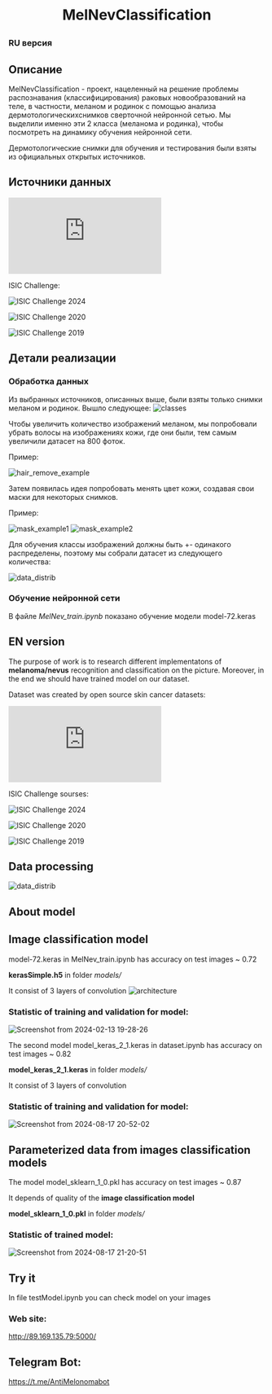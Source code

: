 
# <p align="center" width="100%">MelNevClassification</p>
### RU версия 
## Описание
MelNevClassification - проект, нацеленный на решение проблемы распознавания (классифицирования) раковых новообразований на теле, в частности, меланом и родинок с помощью анализа дермотологическихснимков сверточной нейронной сетью. Мы выделили именно эти 2 класса (меланома и родинка), чтобы посмотреть на динамику обучения нейронной сети.

Дермотологические снимки для обучения и тестирования были взяты из официальных открытых источников.

## Источники данных
![HAM10000](https://dataverse.harvard.edu/dataset.xhtml?persistentId=doi:10.7910/DVN/DBW86T)

ISIC Challenge:

![ISIC Challenge 2024](https://challenge2024.isic-archive.com/)

![ISIC Challenge 2020](https://challenge.isic-archive.com/data/#2020)

![ISIC Challenge 2019](https://challenge.isic-archive.com/data/#2019)

## Детали реализации
### Обработка данных
Из выбранных источников, описанных выше, были взяты только снимки меланом и родинок. Вышло следующее:
![classes](https://github.com/user-attachments/assets/2d46d462-b250-4c8f-9cac-00c14cdef819)

Чтобы увеличить количество изображений меланом, мы попробовали убрать волосы на изображениях кожи, где они были, тем самым увеличили датасет на 800 фоток.

Пример: 

![hair_remove_example](https://github.com/user-attachments/assets/488fee69-4af9-44c5-9f59-c0df29ea6f8f)

Затем появилась идея попробовать менять цвет кожи, создавая свои маски для некоторых снимков.

Пример:

![mask_example1](https://github.com/user-attachments/assets/aa791be4-1401-49c8-928b-151f6515d08a)
![mask_example2](https://github.com/user-attachments/assets/f496463f-822b-4074-b438-e705033b1d2a)


Для обучения классы изображений должны быть +- одинакого распределены, поэтому мы собрали датасет из следующего количества:

![data_distrib](https://github.com/user-attachments/assets/221553c3-a0a5-4597-a0eb-0d8df138c6a7)


### Обучение нейронной сети
В файле *MelNev_train.ipynb* показано обучение модели model-72.keras


## EN version

The purpose of work is to research different implementatons of **melanoma/nevus** recognition and classification on the picture.
Moreover, in the end we should have trained model on our dataset.

Dataset was created by open source skin cancer datasets:

![HAM10000](https://dataverse.harvard.edu/dataset.xhtml?persistentId=doi:10.7910/DVN/DBW86T)

ISIC Challenge sourses:

![ISIC Challenge 2024](https://challenge2024.isic-archive.com/)

![ISIC Challenge 2020](https://challenge.isic-archive.com/data/#2020)

![ISIC Challenge 2019](https://challenge.isic-archive.com/data/#2019)

## Data processing
![data_distrib](https://github.com/user-attachments/assets/5cee4c3f-36e6-4f7c-b714-842d53754baa)




## About model

## Image classification model

model-72.keras in MelNev_train.ipynb has accuracy on test images ~ 0.72

**kerasSimple.h5** in folder _models/_

It consist of 3 layers of convolution
![architecture](https://github.com/user-attachments/assets/0962f7e0-67e4-4fcb-99f0-eb2131bc134c)


### Statistic of training and validation for model:
![Screenshot from 2024-02-13 19-28-26](https://github.com/LidaDavydova/MelanomaVenusClassification/assets/79317010/0aa3660f-adec-4b01-9412-bec9179bba24)

The second model model_keras_2_1.keras in dataset.ipynb has accuracy on test images ~ 0.82

**model_keras_2_1.keras** in folder _models/_

It consist of 3 layers of convolution

### Statistic of training and validation for model:
![Screenshot from 2024-08-17 20-52-02](https://github.com/user-attachments/assets/c5c58433-b7a0-4287-b016-9061e2207aad)


## Parameterized data from images classification models

The model model_sklearn_1_0.pkl has accuracy on test images ~ 0.87

It depends of quality of the **image classification model**

**model_sklearn_1_0.pkl** in folder _models/_

### Statistic of trained model:
![Screenshot from 2024-08-17 21-20-51](https://github.com/user-attachments/assets/2d36204b-520d-4182-a896-232db1369804)

## Try it

In file testModel.ipynb you can check model on your images

### Web site:
http://89.169.135.79:5000/

## Telegram Bot:
https://t.me/AntiMelonomabot
